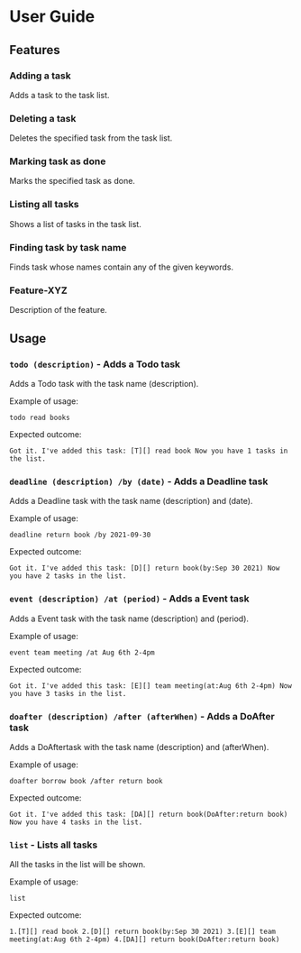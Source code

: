 # User Guide

## Features

### Adding a task

Adds a task to the task list.

### Deleting a task

Deletes the specified task from the task list.

### Marking task as done

Marks the specified task as done.

### Listing all tasks

Shows a list of tasks in the task list.

### Finding task by task name

Finds task whose names contain any of the given keywords.

### Feature-XYZ

Description of the feature.

## Usage

### `todo (description)` - Adds a Todo task

Adds a Todo task with the task name (description).

Example of usage: 

`todo read books`

Expected outcome:

`Got it. I've added this task:
[T][] read book
Now you have 1 tasks in the list.`


### `deadline (description) /by (date)` - Adds a Deadline task

Adds a Deadline task with the task name (description) and (date).

Example of usage: 

`deadline return book /by 2021-09-30`

Expected outcome:

`Got it. I've added this task:
[D][] return book(by:Sep 30 2021)
Now you have 2 tasks in the list.`

### `event (description) /at (period)` - Adds a Event task

Adds a Event task with the task name (description) and (period).

Example of usage: 

`event team meeting /at Aug 6th 2-4pm`

Expected outcome:

`Got it. I've added this task:
[E][] team meeting(at:Aug 6th 2-4pm)
Now you have 3 tasks in the list.`

### `doafter (description) /after (afterWhen)` - Adds a DoAfter task

Adds a DoAftertask with the task name (description) and (afterWhen).

Example of usage: 

`doafter borrow book /after return book`

Expected outcome:

`Got it. I've added this task:
[DA][] return book(DoAfter:return book)
Now you have 4 tasks in the list.`

### `list` - Lists all tasks

All the tasks in the list will be shown.

Example of usage: 

`list`

Expected outcome:

`
1.[T][] read book
2.[D][] return book(by:Sep 30 2021)
3.[E][] team meeting(at:Aug 6th 2-4pm)
4.[DA][] return book(DoAfter:return book)
`


